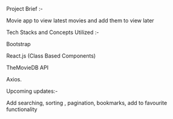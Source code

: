 Project Brief :-

Movie app to view latest movies and add them to view later


Tech Stacks and Concepts Utilized :-

Bootstrap 

React.js (Class Based Components)

TheMovieDB API 

Axios.

Upcoming updates:-

Add searching, sorting , pagination, bookmarks, add to favourite functionality
